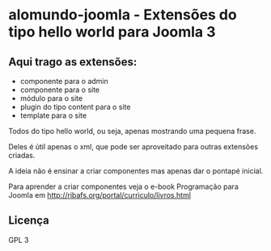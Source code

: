 # alomundo-joomla - Extensões do tipo hello world para Joomla 3

## Aqui trago as extensões:

- componente para o admin
- componente para o site
- módulo para o site
- plugin do tipo content para o site
- template para o site

Todos do tipo hello world, ou seja, apenas mostrando uma pequena frase.

Deles é útil apenas o xml, que pode ser aproveitado para outras extensões criadas.

A ideia não é ensinar a criar componentes mas apenas dar o pontapé inicial.

Para aprender a criar componentes veja o e-book Programação para Joomla em
http://ribafs.org/portal/curriculo/livros.html

## Licença
GPL 3

